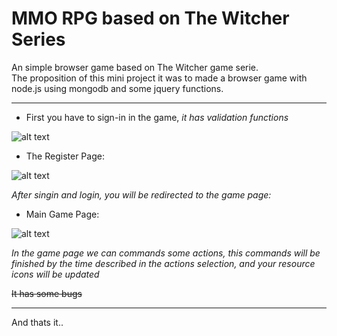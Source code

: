 # MMO RPG based on The Witcher Series

An simple browser game based on The Witcher game serie.  
The proposition of this mini project it was to made a browser game with node.js using mongodb and some jquery functions.  

---

* First you have to sign-in in the game, *it has validation functions*  

![alt text][logo2]

[logo2]: https://uploaddeimagens.com.br/images/001/889/820/original/Capturar.JPG "index page"  

* The Register Page:  

![alt text][logo3]

[logo3]: https://uploaddeimagens.com.br/images/001/889/821/original/Sem_título.png "Signin page"  

*After singin and login, you will be redirected to the game page:*  

* Main Game Page: 

![alt text][logo]

[logo]: https://uploaddeimagens.com.br/images/001/889/817/original/Capturar.JPG "'central' game page"  

*In the game page we can commands some actions, this commands will be finished by the time described in the actions selection, and your resource icons will be updated*  

~~It has some bugs~~  

---

And thats it..
